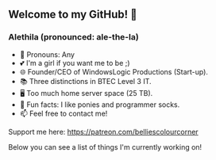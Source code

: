 ## Welcome to my GitHub! 💜

### Alethila (pronounced: ale-the-la)

- 💖 Pronouns: Any
- 💕 I'm a girl if you want me to be ;)
- 🌐 Founder/CEO of WindowsLogic Productions (Start-up).
- 📚 Three distinctions in BTEC Level 3 IT.
- 🖥️ Too much home server space (25 TB).
- 💛 Fun facts: I like ponies and programmer socks.
- 📫 Feel free to contact me!

Support me here: https://patreon.com/belliescolourcorner

Below you can see a list of things I'm currently working on!
